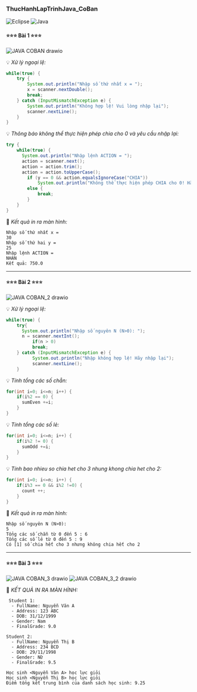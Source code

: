 ### ThucHanhLapTrinhJava_CoBan

![Eclipse](https://img.shields.io/badge/Eclipse-FE7A16.svg?style=for-the-badge&logo=Eclipse&logoColor=white)
![Java](https://img.shields.io/badge/java-%23ED8B00.svg?style=for-the-badge&logo=openjdk&logoColor=white)

#### ⭐⭐⭐ Bài 1 ⭐⭐⭐

![JAVA COBAN drawio](https://github.com/khang77/ThucHanhLapTrinhJava_CoBan/assets/92577611/6eac43bb-321c-419a-8d30-5efa476a09e5)

💡 _Xử lý ngoại lệ:_
```JAVA
while(true) {
    try {
        System.out.println("Nhập số thứ nhất x = ");
        x = scanner.nextDouble();
        break;
    } catch (InputMismatchException e) {
        System.out.println("Không hợp lệ! Vui lòng nhập lại");
        scanner.nextLine();
    }
}
```
💡 _Thông báo không thể thực hiện phép chia cho 0 và yêu cầu nhập lại:_
```JAVA
try {
    while(true) {
      System.out.println("Nhập lệnh ACTION = ");
      action = scanner.next();
      action = action.trim();
      action = action.toUpperCase();			
        if (y == 0 && action.equalsIgnoreCase("CHIA")) 
            System.out.println("Không thể thực hiện phép CHIA cho 0! Hãy nhập CONG/TRU/NHAN");
        else {
            break;
        } 
    }
}
```
🌻 _Kết quả in ra màn hình:_
```
Nhập số thứ nhất x =  
30  
Nhập số thứ hai y =   
25  
Nhập lệnh ACTION =  
NHAN  
Kết quả: 750.0 
```
***
#### ⭐⭐⭐ Bài 2 ⭐⭐⭐
![JAVA COBAN_2 drawio](https://github.com/khang77/ThucHanhLapTrinhJava_CoBan/assets/92577611/0b64ed34-ee3b-41f6-b123-561a948df28f)

💡 _Xử lý ngoại lệ:_
```JAVA
while(true) {
    try{
      System.out.println("Nhập số nguyên N (N>0): ");
      n = scanner.nextInt();
          if(n > 0)
          break;
    } catch (InputMismatchException e) {
          System.out.println("Nhập không hợp lệ! Hãy nhập lại");
          scanner.nextLine();
    }
```
💡 _Tính tổng các số chẵn:_
```JAVA
for(int i=0; i<=n; i++) {
    if(i%2 == 0) {
      sumEven +=i;
    }
}
```

💡 _Tính tổng các số lẻ:_
```JAVA
for(int i=0; i<=n; i++) {
    if(i%2 != 0) {
      sumOdd +=i;
    }
}
```
💡 _Tính bao nhieu so chia het cho 3 nhung khong chia het cho 2:_
```JAVA
for(int i=0; i<=n; i++) {
    if(i%3 == 0 && i%2 !=0) {
      count ++;
    }
}
```
🌻 _Kết quả in ra màn hình:_
```
Nhập số nguyên N (N>0):  
5  
Tổng các số chẵn từ 0 đến 5 : 6  
Tổng các số lẻ từ 0 đến 5 : 9  
Có [1] số chia hết cho 3 nhưng không chia hết cho 2  
```
***
#### ⭐⭐⭐ Bài 3 ⭐⭐⭐
![JAVA COBAN_3 drawio](https://github.com/khang77/ThucHanhLapTrinhJava_CoBan/assets/92577611/3a0a9e82-7b16-4d8b-8a7c-4cadd75dce8f)
![JAVA COBAN_3_2 drawio](https://github.com/khang77/ThucHanhLapTrinhJava_CoBan/assets/92577611/d330b8ed-8b77-43ac-b60f-56e3921e7167)

🌻 _KẾT QUẢ IN RA MÀN HÌNH:_
```
 Student 1: 
  - FullName: Nguyễn Văn A
  - Address: 123 ABC
  - DOB: 31/12/1999
  - Gender: Nam
  - FinalGrade: 9.0

Student 2: 
  - FullName: Nguyễn Thị B
  - Address: 234 BCD
  - DOB: 29/11/1998
  - Gender: Nữ
  - FinalGrade: 9.5

Học sinh <Nguyễn Văn A> học lực giỏi  
Học sinh <Nguyễn Thị B> học lực giỏi  
Điểm tổng kết trung bình của danh sách học sinh: 9.25  
```
